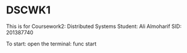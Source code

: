 # DSCWK1
This is for Coursework2: Distributed Systems 
Student: Ali Almoharif 
SID: 201387740

To start: open the terminal: 
func start 

